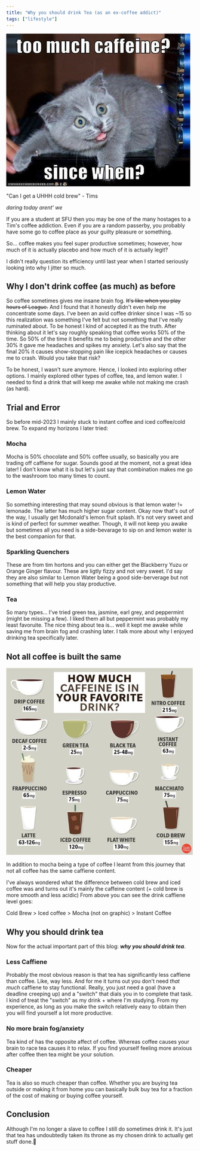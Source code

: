 ```yaml
---
title: "Why you should drink Tea (as an ex-coffee addict)"
tags: ["lifestyle"]
---
```


![cat_coffee](../posts/attachments/coffee_cat.jpg)

"Can I get a UHHH cold brew" - Tims

_daring today arent' we_

If you are a student at SFU then you may be one of the many hostages to a Tim's coffee addiction. Even if you are a random passerby, you probably have some go to coffee place as your guilty pleasure or something.

So... coffee makes you feel super productive sometimes; however, how much of it is actually placebo and how much of it is actually legit?

I didn't really question its efficiency until last year when I started seriously looking into why I jitter so much.

## Why I don't drink coffee (as much) as before

So coffee sometimes gives me insane brain fog. ~~It's like when you play hours of League.~~ And I found that it honestly didn't even help me concentrate some days. I've been an avid coffee drinker since I was ~15 so this realization was something I've felt but not something that I've really ruminated about. To be honest I kind of accepted it as the truth. After thinking about it let's say roughly speaking that coffee works 50% of the time. So 50% of the time it benefits me to being productive and the other 30% it gave me headaches and spikes my anxiety. Let's also say that the final 20% it causes show-stopping pain like icepick headaches or causes me to crash. Would you take that risk?

To be honest, I wasn't sure anymore. Hence, I looked into exploring other options. I mainly explored other types of coffee, tea, and lemon water. I needed to find a drink that will keep me awake while not making me crash (as hard).

## Trial and Error

So before mid-2023 I mainly stuck to instant coffee and iced coffee/cold brew. To expand my horizons I later tried:

### Mocha

Mocha is 50% chocolate and 50% coffee usually, so basically you are trading off caffiene for sugar. Sounds good at the moment, not a great idea later! I don't know what it is but let's just say that combination makes me go to the washroom too many times to count.

### Lemon Water

So something interesting that may sound obvious is that lemon water != lemonade. The latter has much higher sugar content. Okay now that's out of the way, I usually get Mcdonald's lemon fruit splash. It's not very sweet and is kind of perfect for summer weather. Though, it will not keep you awake but sometimes all you need is a side-bevarage to sip on and lemon water is the best companion for that.

### Sparkling Quenchers

These are from tim hortons and you can either get the Blackberry Yuzu or Orange Ginger flavour. These are ligtly fizzy and not very sweet. I'd say they are also similar to Lemon Water being a good side-berverage but not something that will help you stay productive.

### Tea

So many types... I've tried green tea, jasmine, earl grey, and peppermint (might be missing a few). I liked them all but peppermint was probably my least favoruite. The nice thing about tea is... well it kept me awake while saving me from brain fog and crashing later. I talk more about why I enjoyed drinking tea specifically later.

## Not all coffee is built the same

![coffee](../posts/attachments/How-much-caffeine-is-in-your-fave-drink.jpg)

In addition to mocha being a type of coffee I learnt from this journey that not all coffee has the same caffiene content.

I've always wondered what the difference between cold brew and iced coffee was and turns out it's mainly the caffeine content (+ cold brew is more smooth and less acidic) From above you can see the drink caffiene level goes:

Cold Brew > Iced coffee > Mocha (not on graphic) > Instant Coffee

## Why you should drink tea

Now for the actual important part of this blog: **_why you should drink tea_**.

### Less Caffiene

Probably the most obvious reason is that tea has significantly less caffiene than coffee. Like, way less. And for me it turns out you don't need _that much_ caffiene to stay functional. Really, you just need a goal (have a deadline creeping up) and a "switch" that dials you in to complete that task. I kind of treat the "switch" as my drink + where I'm studying. From my experience, as long as you make the switch relatively easy to obtain then you will find yourself a lot more productive.

### No more brain fog/anxiety

Tea kind of has the opposite affect of coffee. Whereas coffee causes your brain to race tea causes it to relax. If you find yourself feeling more anxious after coffee then tea might be your solution.

### Cheaper

Tea is also so much cheaper than coffee. Whether you are buying tea outside or making it from home you can basically bulk buy tea for a fraction of the cost of making or buying coffee yourself.

## Conclusion

Although I'm no longer a slave to coffee I still do sometimes drink it. It's just that tea has undoubtedly taken its throne as my chosen drink to actually get stuff done.🍵
